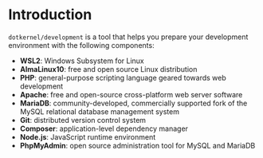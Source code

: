 # Introduction

`dotkernel/development` is a tool that helps you prepare your development environment with the following components:

* **WSL2**: Windows Subsystem for Linux
* **AlmaLinux10**: free and open source Linux distribution
* **PHP**: general-purpose scripting language geared towards web development
* **Apache**: free and open-source cross-platform web server software
* **MariaDB**: community-developed, commercially supported fork of the MySQL relational database management system
* **Git**: distributed version control system
* **Composer**: application-level dependency manager
* **Node.js**: JavaScript runtime environment
* **PhpMyAdmin**: open source administration tool for MySQL and MariaDB
